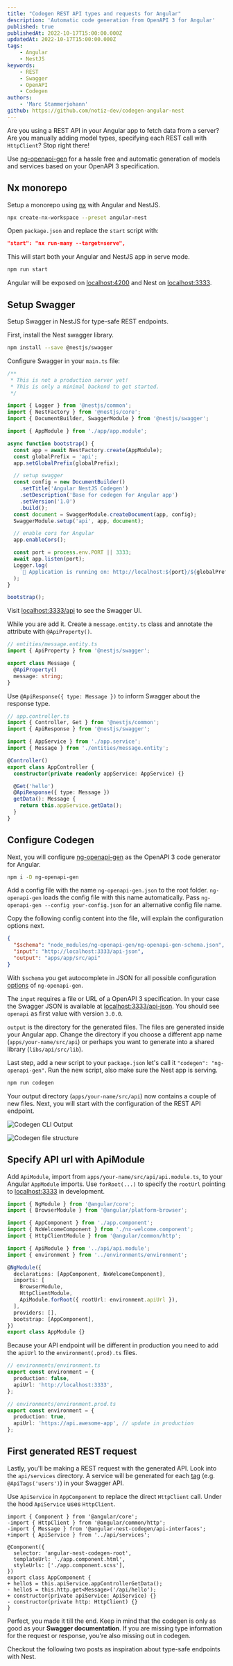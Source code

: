 ```yaml
---
title: "Codegen REST API types and requests for Angular"
description: 'Automatic code generation from OpenAPI 3 for Angular'
published: true
publishedAt: 2022-10-17T15:00:00.000Z
updatedAt: 2022-10-17T15:00:00.000Z
tags:
    - Angular
    - NestJS
keywords:
    - REST
    - Swagger
    - OpenAPI
    - Codegen
authors:
    - 'Marc Stammerjohann'
github: https://github.com/notiz-dev/codegen-angular-nest
---
```


Are you using a REST API in your Angular app to fetch data from a server? Are you manually adding model types, specifying each REST call with `HttpClient`? Stop right there!

Use [ng-openapi-gen](https://github.com/cyclosproject/ng-openapi-gen) for a hassle free and automatic generation of models and services based on your OpenAPI 3 specification.

<div shortcode="repo" repo="notiz-dev/codegen-angular-nest"></div>

## Nx monorepo

Setup a monorepo using [nx](https://nx.dev/) with Angular and NestJS.

<div shortcode="code" tabs="BASH">

```bash
npx create-nx-workspace --preset angular-nest
```

</div>

Open `package.json` and replace the `start` script with:

<div shortcode="code" tabs="package.json">

```json
"start": "nx run-many --target=serve",
```

</div>

This will start both your Angular and NestJS app in serve mode.

<div shortcode="code" tabs="BASH">

```bash
npm run start
```

</div>

Angular will be exposed on [localhost:4200](http://localhost:4200) and Nest on [localhost:3333](http://localhost:3333).

## Setup Swagger

Setup Swagger in NestJS for type-safe REST endpoints.

First, install the Nest swagger library.

<div shortcode="code" tabs="BASH">

```bash
npm install --save @nestjs/swagger
```

</div>

Configure Swagger in your `main.ts` file:

<div shortcode="code" tabs="main.ts">

```ts
/**
 * This is not a production server yet!
 * This is only a minimal backend to get started.
 */

import { Logger } from '@nestjs/common';
import { NestFactory } from '@nestjs/core';
import { DocumentBuilder, SwaggerModule } from '@nestjs/swagger';

import { AppModule } from './app/app.module';

async function bootstrap() {
  const app = await NestFactory.create(AppModule);
  const globalPrefix = 'api';
  app.setGlobalPrefix(globalPrefix);

  // setup swagger
  const config = new DocumentBuilder()
    .setTitle('Angular NestJS Codegen')
    .setDescription('Base for codegen for Angular app')
    .setVersion('1.0')
    .build();
  const document = SwaggerModule.createDocument(app, config);
  SwaggerModule.setup('api', app, document);

  // enable cors for Angular
  app.enableCors();

  const port = process.env.PORT || 3333;
  await app.listen(port);
  Logger.log(
    `🚀 Application is running on: http://localhost:${port}/${globalPrefix}`
  );
}

bootstrap();
```

</div>

Visit [localhost:3333/api](http://localhost:3333/api) to see the Swagger UI.

While you are add it. Create a `message.entity.ts` class and annotate the attribute with `@ApiProperty()`.

<div shortcode="code" tabs="message.entity.ts">

```ts
// entities/message.entity.ts
import { ApiProperty } from '@nestjs/swagger';

export class Message {
  @ApiProperty()
  message: string;
}
```

</div>

Use `@ApiResponse({ type: Message })` to inform Swagger about the response type.

<div shortcode="code" tabs="app.controller.ts">

```ts
// app.controller.ts
import { Controller, Get } from '@nestjs/common';
import { ApiResponse } from '@nestjs/swagger';

import { AppService } from './app.service';
import { Message } from './entities/message.entity';

@Controller()
export class AppController {
  constructor(private readonly appService: AppService) {}

  @Get('hello')
  @ApiResponse({ type: Message })
  getData(): Message {
    return this.appService.getData();
  }
}
```

</div>

## Configure Codegen

Next, you will configure [ng-openapi-gen](https://github.com/cyclosproject/ng-openapi-gen) as the OpenAPI 3 code generator for Angular.

<div shortcode="code" tabs="BASH">

```bash
npm i -D ng-openapi-gen
```

</div>

Add a config file with the name `ng-openapi-gen.json` to the root folder. `ng-openapi-gen` loads the config file with this name automatically. Pass `ng-openapi-gen --config your-config.json` for an alternative config file name.

Copy the following config content into the file, will explain the configuration options next.

<div shortcode="code" tabs="ng-openapi-gen.json">

```json
{
  "$schema": "node_modules/ng-openapi-gen/ng-openapi-gen-schema.json",
  "input": "http://localhost:3333/api-json",
  "output": "apps/app/src/api"
}
```

</div>

With `$schema` you get autocomplete in JSON for all possible configuration [options](https://raw.githubusercontent.com/cyclosproject/ng-openapi-gen/master/ng-openapi-gen-schema.json) of `ng-openapi-gen`. 

The `input` requires a file or URL of a OpenAPI 3 specification. In your case the Swagger JSON is available at [localhost:3333/api-json](http://localhost:3333/api-json). You should see `openapi` as first value with version `3.0.0`.

`output` is the directory for the generated files. The files are generated inside your Angular app. Change the directory if you choose a different app name (`apps/your-name/src/api`) or perhaps you want to generate into a shared library (`libs/api/src/lib`).

Last step, add a new script to your `package.json` let's call it `"codegen": "ng-openapi-gen"`. Run the new script, also make sure the Nest app is serving.

<div shortcode="code" tabs="BASH">

```bash
npm run codegen
```

</div>

Your output directory (`apps/your-name/src/api`) now contains a couple of new files. Next, you will start with the configuration of the REST API endpoint.

<div shortcode="figure" caption="Codegen CLI Output">

![Codegen CLI Output](assets/img/blog/angular-nest-openapi-codegen/optimized/codegen-cli-output.png)

</div>

<div shortcode="figure" caption="Codegen file structure">

![Codegen file structure](assets/img/blog/angular-nest-openapi-codegen/optimized/codegen-files.png)

</div>

## Specify API url with ApiModule

Add `ApiModule`, import from `apps/your-name/src/api/api.module.ts`, to your Angular `AppModule` imports. Use `forRoot(...)` to specify the `rootUrl` pointing to [localhost:3333](http://localhost:3333) in development. 

<div shortcode="code" tabs="app.module.ts">

```ts
import { NgModule } from '@angular/core';
import { BrowserModule } from '@angular/platform-browser';

import { AppComponent } from './app.component';
import { NxWelcomeComponent } from './nx-welcome.component';
import { HttpClientModule } from '@angular/common/http';

import { ApiModule } from '../api/api.module';
import { environment } from '../environments/environment';

@NgModule({
  declarations: [AppComponent, NxWelcomeComponent],
  imports: [
    BrowserModule,
    HttpClientModule,
    ApiModule.forRoot({ rootUrl: environment.apiUrl }),
  ],
  providers: [],
  bootstrap: [AppComponent],
})
export class AppModule {}
```

</div>

Because your API endpoint will be different in production you need to add the `apiUrl` to the `environment(.prod).ts` files.

<div shortcode="code" tabs="environment(.prod).ts">

```ts
// environments/environment.ts
export const environment = {
  production: false,
  apiUrl: 'http://localhost:3333',
};

// environments/environment.prod.ts
export const environment = {
  production: true,
  apiUrl: 'https://api.awesome-app', // update in production
};
```

</div>

## First generated REST request

Lastly, you'll be making a REST request with the generated API. Look into the `api/services` directory. A service will be generated for each [tag](https://docs.nestjs.com/openapi/operations#tags) (e.g. `@ApiTags('users')`) in your Swagger API.

Use `ApiService` in `AppComponent` to replace the direct `HttpClient` call. Under the hood `ApiService` uses `HttpClient`.

<div shortcode="code" tabs="app.component.ts">

```diff-ts
import { Component } from '@angular/core';
-import { HttpClient } from '@angular/common/http';
-import { Message } from '@angular-nest-codegen/api-interfaces';
+import { ApiService } from '../api/services';

@Component({
  selector: 'angular-nest-codegen-root',
  templateUrl: './app.component.html',
  styleUrls: ['./app.component.scss'],
})
export class AppComponent {
+ hello$ = this.apiService.appControllerGetData();
- hello$ = this.http.get<Message>('/api/hello');
+ constructor(private apiService: ApiService) {}
- constructor(private http: HttpClient) {}
}
```

</div>

Perfect, you made it till the end. Keep in mind that the codegen is only as good as your **Swagger documentation**. If you are missing type information for the request or response, you're also missing out in codegen.

Checkout the following two posts as inspiration about type-safe endpoints with Nest.

<div shortcode="article" routes="/blog/type-safe-file-uploads"></div>

<div shortcode="article" routes="/blog/type-safe-file-downloads"></div>